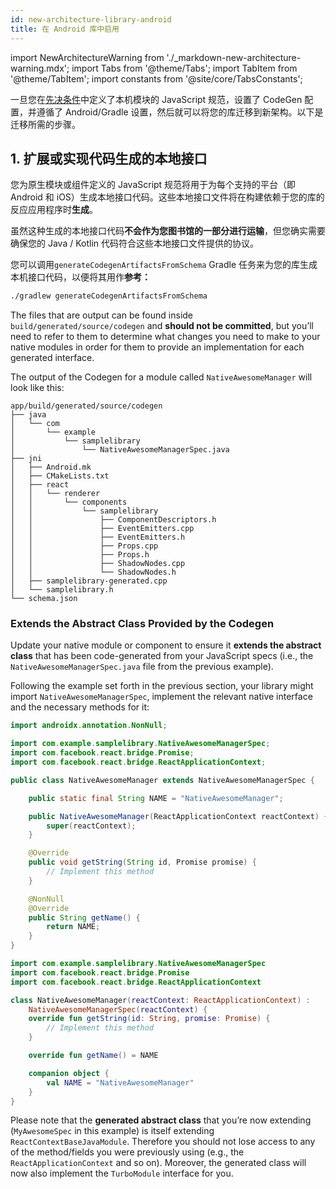 ```yaml
---
id: new-architecture-library-android
title: 在 Android 库中启用
---
```


import NewArchitectureWarning from './\_markdown-new-architecture-warning.mdx'; import Tabs from '@theme/Tabs'; import TabItem from '@theme/TabItem'; import constants from '@site/core/TabsConstants';

<NewArchitectureWarning/>

一旦您在[先决条件](new-architecture-library-intro)中定义了本机模块的 JavaScript 规范，设置了 CodeGen 配置，并遵循了 Android/Gradle 设置，然后就可以将您的库迁移到新架构。以下是迁移所需的步骤。

## 1. 扩展或实现代码生成的本地接口

您为原生模块或组件定义的 JavaScript 规范将用于为每个支持的平台（即 Android 和 iOS）生成本地接口代码。这些本地接口文件将在构建依赖于您的库的反应应用程序时**生成**。

虽然这种生成的本地接口代码**不会作为您图书馆的一部分进行运输**，但您确实需要确保您的 Java / Kotlin 代码符合这些本地接口文件提供的协议。

您可以调用`generateCodegenArtifactsFromSchema` Gradle 任务来为您的库生成本机接口代码，以便将其用作**参考：**

```bash
./gradlew generateCodegenArtifactsFromSchema
```

The files that are output can be found inside `build/generated/source/codegen` and **should not be committed**, but you’ll need to refer to them to determine what changes you need to make to your native modules in order for them to provide an implementation for each generated interface.

The output of the Codegen for a module called `NativeAwesomeManager` will look like this:

```
app/build/generated/source/codegen
├── java
│   └── com
│       └── example
│           └── samplelibrary
│               └── NativeAwesomeManagerSpec.java
├── jni
│   ├── Android.mk
│   ├── CMakeLists.txt
│   ├── react
│   │   └── renderer
│   │       └── components
│   │           └── samplelibrary
│   │               ├── ComponentDescriptors.h
│   │               ├── EventEmitters.cpp
│   │               ├── EventEmitters.h
│   │               ├── Props.cpp
│   │               ├── Props.h
│   │               ├── ShadowNodes.cpp
│   │               └── ShadowNodes.h
│   ├── samplelibrary-generated.cpp
│   └── samplelibrary.h
└── schema.json
```

### Extends the Abstract Class Provided by the Codegen

Update your native module or component to ensure it **extends the abstract class** that has been code-generated from your JavaScript specs (i.e., the `NativeAwesomeManagerSpec.java` file from the previous example).

Following the example set forth in the previous section, your library might import `NativeAwesomeManagerSpec`, implement the relevant native interface and the necessary methods for it:

<Tabs groupId="android-language" queryString defaultValue={constants.defaultAndroidLanguage} values={constants.androidLanguages}>

<TabItem value="java">

```java
import androidx.annotation.NonNull;

import com.example.samplelibrary.NativeAwesomeManagerSpec;
import com.facebook.react.bridge.Promise;
import com.facebook.react.bridge.ReactApplicationContext;

public class NativeAwesomeManager extends NativeAwesomeManagerSpec {

    public static final String NAME = "NativeAwesomeManager";

    public NativeAwesomeManager(ReactApplicationContext reactContext) {
        super(reactContext);
    }

    @Override
    public void getString(String id, Promise promise) {
        // Implement this method
    }

    @NonNull
    @Override
    public String getName() {
        return NAME;
    }
}
```

</TabItem>

<TabItem value="kotlin">

```kotlin
import com.example.samplelibrary.NativeAwesomeManagerSpec
import com.facebook.react.bridge.Promise
import com.facebook.react.bridge.ReactApplicationContext

class NativeAwesomeManager(reactContext: ReactApplicationContext) :
    NativeAwesomeManagerSpec(reactContext) {
    override fun getString(id: String, promise: Promise) {
        // Implement this method
    }

    override fun getName() = NAME

    companion object {
        val NAME = "NativeAwesomeManager"
    }
}
```

</TabItem>
</Tabs>

Please note that the **generated abstract class** that you’re now extending (`MyAwesomeSpec` in this example) is itself extending `ReactContextBaseJavaModule`. Therefore you should not lose access to any of the method/fields you were previously using (e.g., the `ReactApplicationContext` and so on). Moreover, the generated class will now also implement the `TurboModule` interface for you.
